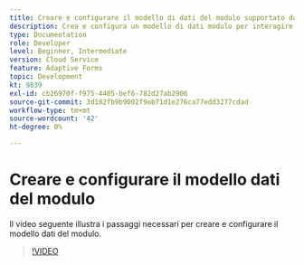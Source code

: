 ```yaml
---
title: Creare e configurare il modello di dati del modulo supportato da Dynamics
description: Crea e configura un modello di dati modulo per interagire con le entità in Microsoft Dynamics.
type: Documentation
role: Developer
level: Beginner, Intermediate
version: Cloud Service
feature: Adaptive Forms
topic: Development
kt: 9839
exl-id: cb26970f-f975-4405-bef6-782d27ab2906
source-git-commit: 3d182fb9b9002f9eb71d1e276ca77edd3277cdad
workflow-type: tm+mt
source-wordcount: '42'
ht-degree: 0%

---
```


# Creare e configurare il modello dati del modulo


Il video seguente illustra i passaggi necessari per creare e configurare il modello dati del modulo.

>[!VIDEO](https://video.tv.adobe.com/v/340790?quality=12&learn=on)
